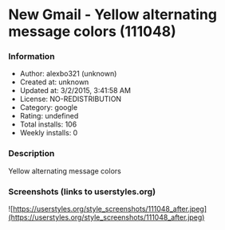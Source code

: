 # New Gmail - Yellow alternating message colors (111048)

### Information
- Author: alexbo321 (unknown)
- Created at: unknown
- Updated at: 3/2/2015, 3:41:58 AM
- License: NO-REDISTRIBUTION
- Category: google
- Rating: undefined
- Total installs: 106
- Weekly installs: 0


### Description
Yellow alternating message colors


### Screenshots (links to userstyles.org)
![https://userstyles.org/style_screenshots/111048_after.jpeg](https://userstyles.org/style_screenshots/111048_after.jpeg)


